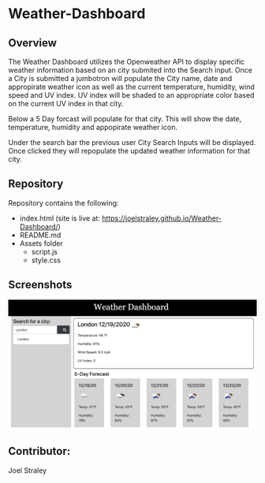 # Weather-Dashboard

## Overview

The Weather Dashboard utilizes the Openweather API to display specific weather information based on an city submited into the Search input. Once a City is submitted a jumbotron will populate the City name, date and appropirate weather icon as well as the current temperature, humidity, wind speed and UV index. UV index will be shaded to an appropriate color based on the current UV index in that city. 

Below a 5 Day forcast will populate for that city. This will show the date, temperature, humidity and appopirate weather icon. 

Under the search bar the previous user City Search Inputs will be displayed. Once clicked they will repopulate the updated weather information for that city. 

## Repository

Repository contains the following: 

* index.html (site is live at: https://joelstraley.github.io/Weather-Dashboard/)
* README.md
* Assets folder
  * script.js
  * style.css

## Screenshots
![alt text](https://github.com/Joelstraley/Weather-Dashboard/blob/main/assets/Screen%20Shot%202020-12-19%20at%205.30.51%20PM.png?raw=true)


## Contributor: 
Joel Straley
